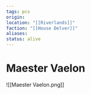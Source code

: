 ```yaml
---
tags: pcs
origin: 
location: "[[Riverlands]]"
faction: "[[House Delver]]"
aliases: 
status: alive
---
```


# Maester Vaelon

![[Maester Vaelon.png]]